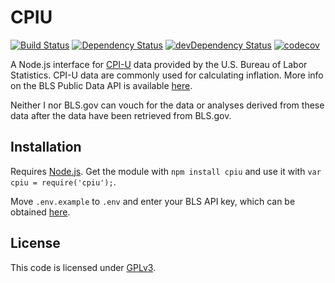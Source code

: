 # CPIU

[![Build Status](https://travis-ci.org/clpo13/cpiu.svg?branch=master)](https://travis-ci.org/clpo13/cpiu)
[![Dependency Status](https://david-dm.org/clpo13/cpiu.svg)](https://david-dm.org/clpo13/cpiu)
[![devDependency Status](https://david-dm.org/clpo13/cpiu/dev-status.svg)](https://david-dm.org/clpo13/cpiu#info=devDependencies)
[![codecov](https://codecov.io/gh/clpo13/cpiu/branch/master/graph/badge.svg)](https://codecov.io/gh/clpo13/cpiu)

A Node.js interface for [CPI-U](https://www.bls.gov/cpi/) data provided by the U.S. Bureau of Labor Statistics. CPI-U data are commonly used for calculating inflation. More info on the BLS Public Data API is available [here](https://www.bls.gov/developers/home.htm).

Neither I nor BLS.gov can vouch for the data or analyses derived from these data after the data have been retrieved from BLS.gov.

## Installation

Requires [Node.js](https://nodejs.org). Get the module with `npm install cpiu` and use it with `var cpiu = require('cpiu');`.

Move `.env.example` to `.env` and enter your BLS API key, which can be obtained [here](https://data.bls.gov/registrationEngine/).

## License

This code is licensed under [GPLv3](LICENSE).
